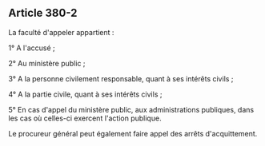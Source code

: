 Article 380-2
----
La faculté d'appeler appartient :

1° A l'accusé ;

2° Au ministère public ;

3° A la personne civilement responsable, quant à ses intérêts civils ;

4° A la partie civile, quant à ses intérêts civils ;

5° En cas d'appel du ministère public, aux administrations publiques, dans les
cas où celles-ci exercent l'action publique.

Le procureur général peut également faire appel des arrêts d'acquittement.
